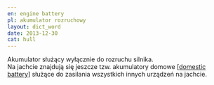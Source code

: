 ```yaml
---
en: engine battery
pl: akumulator rozruchowy
layout: dict_word
date: 2013-12-30
cat: hull
---
```


Akumulator służący wyłącznie do rozruchu silnika.  
Na jachcie znajdują się jeszcze tzw. akumulatory domowe [[domestic battery](/dict/d/domestic-battery/)] służące do zasilania wszystkich innych urządzeń na jachcie. 